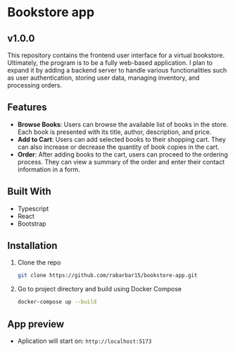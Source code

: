 # Bookstore app   

## v1.0.0   

This repository contains the frontend user interface for a virtual bookstore. Ultimately, the program is to be a fully web-based application.
I plan to expand it by adding a backend server to handle various functionalities such as user authentication, storing user data, managing inventory, and processing orders.

## Features    
* **Browse Books**: Users can browse the available list of books in the store. Each book is presented with its title, author, description, and price.   
* **Add to Cart**: Users can add selected books to their shopping cart. They can also increase or decrease the quantity of book copies in the cart.   
* **Order**: After adding books to the cart, users can proceed to the ordering process. They can view a summary of the order and enter their contact information in a form.   

## Built With  
* Typescript   
* React
* Bootstrap   

## Installation    

1. Clone the repo
   
   ```sh
   git clone https://github.com/rabarbar15/bookstore-app.git
   ```   
3. Go to project directory and build using Docker Compose
     
   ```sh
   docker-compose up --build
   ```    

## App preview   

* Aplication will start on: `http://localhost:5173`
   
